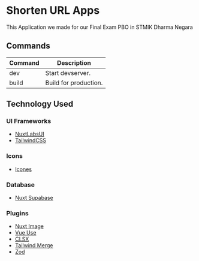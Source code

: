 # Shorten URL Apps
This Application we made for our Final Exam PBO in STMIK Dharma Negara

## Commands

| Command | Description           |
| ------- | --------------------- |
| dev     | Start devserver.      |
| build   | Build for production. |

## Technology Used

### UI Frameworks

- [NuxtLabsUI](https://ui.nuxtlabs.com/getting-started/)
- [TailwindCSS](https://tailwindcss.com/)

### Icons

- [Icones](https://icones.js.org/)

### Database

- [Nuxt Supabase](https://pinia.vuejs.org)

### Plugins

- [Nuxt Image](https://image.nuxtjs.org/)
- [Vue Use](https://vueuse.org/)
- [CLSX](https://www.npmjs.com/package/clsx)
- [Tailwind Merge](https://www.npmjs.com/package/tailwind-merge)
- [Zod](https://zod.dev/)
<!-- Devan Tritama -->